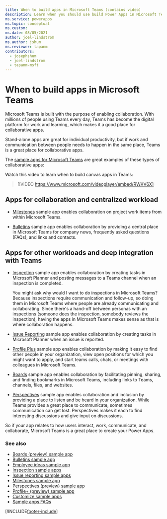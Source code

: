 ```yaml
---
title: When to build apps in Microsoft Teams (contains video)
description: Learn when you should use build Power Apps in Microsoft Teams for collaborative apps.
ms.service: powerapps
ms.topic: conceptual
ms.custom: 
ms.date: 08/05/2021
author: joel-lindstrom
ms.author: jshum
ms.reviewer: tapanm
contributors:
  - josephshum
  - joel-lindstrom
  - tapanm-msft
---
```


# When to build apps in Microsoft Teams

Microsoft Teams is built with the purpose of enabling collaboration. With millions of people using Teams every day, Teams has become the digital platform for work and learning, which makes it a good place for collaborative apps.

Stand-alone apps are great for individual productivity, but if work and communication between people needs to happen in the same place, Teams is a great place for collaborative apps.

The [sample apps for Microsoft Teams](use-sample-apps-from-teams-store.md) are great examples of these types of collaborative apps:

Watch this video to learn when to build canvas apps in Teams:
> [!VIDEO https://www.microsoft.com/videoplayer/embed/RWKV6X]

## Apps for collaboration and centralized workload

-   [Milestones](milestones.md) sample app enables collaboration on  project work items from within Microsoft Teams.

-   [Bulletins](bulletins.md) sample app enables collaboration by  providing a central place in Microsoft Teams for company news, frequently  asked questions (FAQs), and links and contacts.

## Apps for other workloads and deep integration with Teams

-   [Inspection](inspection.md) sample app enables collaboration by creating tasks in Microsoft Planner and posting messages to a Teams channel  when an inspection is completed.

    You might ask why would I want to do inspections in Microsoft Teams? Because inspections require communication and follow-up, so doing them in Microsoft Teams where people are already communicating and collaborating. Since there's a hand-off between personas with an inspections (someone does the inspection, somebody reviews the inspection), having the apps in Microsoft Teams makes sense as that is where collaboration happens.

-   [Issue Reporting](issue-reporting.md) sample app enables collaboration by creating tasks in Microsoft Planner when an issue is reported.

-   [Profile Plus](profile-app.md) sample app enables collaboration by  making it easy to find other people in your organization, view open positions for which you might want to apply, and start teams calls, chats, or meetings with colleagues in Microsoft Teams.

-   [Boards](boards.md) sample app enables collaboration by facilitating pinning, sharing, and finding bookmarks in Microsoft Teams, including links to Teams, channels, files, and websites.

-   [Perspectives](perspectives.md) sample app enables collaboration and  inclusion by providing a place to listen and be heard in your organization. While Teams provides a great place to communicate, sometimes communication can get lost. Perspectives makes it each to find interesting discussions and give input on discussions.

So if your app relates to how users interact, work, communicate, and collaborate, Microsoft Teams is a great place to create your Power Apps.

### See also

- [Boards (preview) sample app](boards.md)
- [Bulletins sample app](bulletins.md)
- [Employee ideas sample app](employee-ideas.md)  
- [Inspection sample apps](inspection.md)  
- [Issue reporting sample apps](issue-reporting.md)
- [Milestones sample app](milestones.md)
- [Perspectives (preview) sample app](perspectives.md)
- [Profile+ (preview) sample app](profile-app.md)
- [Customize sample apps](customize-sample-apps.md)
- [Sample apps FAQs](sample-apps-faqs.md)

[!INCLUDE[footer-include](../includes/footer-banner.md)]
